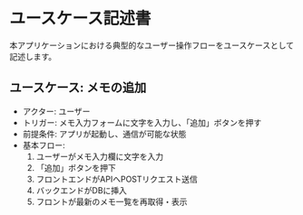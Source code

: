 # ユースケース記述書

本アプリケーションにおける典型的なユーザー操作フローをユースケースとして記述します。

## ユースケース: メモの追加

- アクター: ユーザー
- トリガー: メモ入力フォームに文字を入力し、「追加」ボタンを押す
- 前提条件: アプリが起動し、通信が可能な状態
- 基本フロー:
  1. ユーザーがメモ入力欄に文字を入力
  2. 「追加」ボタンを押下
  3. フロントエンドがAPIへPOSTリクエスト送信
  4. バックエンドがDBに挿入
  5. フロントが最新のメモ一覧を再取得・表示

